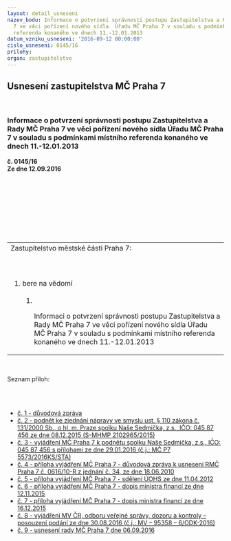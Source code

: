 ```yaml
---
layout: detail_usneseni
nazev_bodu: Informace o potvrzení správnosti postupu Zastupitelstva a Rady MČ Praha
  7 ve věci pořízení nového sídla  Úřadu MČ Praha 7 v souladu s podmínkami místního
  referenda konaného ve dnech 11.-12.01.2013
datum_vzniku_usneseni: '2016-09-12 00:00:00'
cislo_usneseni: 0145/16
prilohy: 
organ: zastupitelstvo
---
```

<div id="ucUsn_pList" class="usn">
	<span><h2>Usnesení zastupitelstva MČ Praha 7 </h2>
<br></span><div class="standBody">
<span><h3>Informace o potvrzení správnosti postupu Zastupitelstva a Rady MČ Praha 7 ve věci pořízení nového sídla  Úřadu MČ Praha 7 v souladu s podmínkami místního referenda konaného ve dnech 11.-12.01.2013</h3></span><div class="center">
		<strong>č. 0145/16</strong><br>
	</div>
<div class="center">
		<strong>Ze dne 12.09.2016</strong><br><br>
	</div>
<p><br></p>
<table class="documentProperties tableView">
<br><tbody>
<br><tr>
<br><td>Zastupitelstvo městské části Praha 7:</td>
</tr>
<br><tr>
<br><td>
<br><ol class="urzList_view">
<br><li class="urzClass1">bere na vědomí <br><ol class="urzOlClass">
<br><li class="urzClass2">
<br><p>Informaci o potvrzení správnosti postupu Zastupitelstva a Rady MČ Praha 7 ve věci pořízení nového sídla Úřadu MČ Praha 7 v souladu s podmínkami místního referenda konaného ve dnech 11.-12.01.2013</p>
</li>
</ol>
</li>
</ol>
</td>
</tr>
</tbody>
</table>
<br><p>Seznam příloh:</p>
<br><ul>
<br><li>
<a href="/zdroj.aspx?typ=4&amp;Id=76463&amp;sh=-527969227" target="_blank" title="Odkaz na soubor - 31,5 kB - nové okno">č. 1 - důvodová zpráva </a><br>
</li>
<li>
<a href="/zdroj.aspx?typ=4&amp;Id=76464&amp;sh=-528001003" target="_blank" title="Odkaz na soubor - 850 kB - nové okno">č. 2 - podnět ke zjednání nápravy ve smyslu ust. § 110 zákona č. 131/2000 Sb., o hl. m. Praze spolku Naše Sedmička, z.s., IČO: 045 87 456 ze dne 08.12.2015 (S-MHMP 2102965/2015)</a><br>
</li>
<li>
<a href="/zdroj.aspx?typ=4&amp;Id=76465&amp;sh=-512168075" target="_blank" title="Odkaz na soubor - 6,1 MB - nové okno">č. 3 - vyjádření MČ Praha 7 k podnětu spolku Naše Sedmička, z.s., IČO: 045 87 456 s přílohami ze dne 29.01.2016 (č.j.: MČ P7 5573/2016KS/STA)</a><br>
</li>
<li>
<a href="/zdroj.aspx?typ=4&amp;Id=76466&amp;sh=-512208811" target="_blank" title="Odkaz na soubor - 2,2 MB - nové okno">č. 4 - příloha vyjádření MČ Praha 7 - důvodová zpráva k usnesení RMČ Praha 7 č. 0616/10-R z jednání č. 34, ze dne 18.06.2010</a><br>
</li>
<li>
<a href="/zdroj.aspx?typ=4&amp;Id=76467&amp;sh=-512105291" target="_blank" title="Odkaz na soubor - 2 MB - nové okno">č. 5 - příloha vyjádření MČ Praha 7 - sdělení ÚOHS ze dne 11.04.2012</a><br>
</li>
<li>
<a href="/zdroj.aspx?typ=4&amp;Id=76472&amp;sh=913686901" target="_blank" title="Odkaz na soubor - 648,3 kB - nové okno">č. 6 - příloha vyjádření MČ Praha 7 - dopis ministra financí ze dne 12.11.2015</a><br>
</li>
<li>
<a href="/zdroj.aspx?typ=4&amp;Id=76473&amp;sh=913659349" target="_blank" title="Odkaz na soubor - 363,7 kB - nové okno">č. 7 - příloha vyjádření MČ Praha 7 - dopis ministra financí ze dne 16.12.2015</a><br>
</li>
<li>
<a href="/zdroj.aspx?typ=4&amp;Id=76474&amp;sh=913758645" target="_blank" title="Odkaz na soubor - 4,5 MB - nové okno">č. 8 - vyjádření MV ČR, odboru veřejné správy, dozoru a kontroly – posouzení podání ze dne 30.08.2016 (č.j.: MV – 95358 – 6/ODK-2016)</a><br>
</li>
<li><a href="/zdroj.aspx?typ=4&amp;Id=76475&amp;sh=913730581" target="_blank" title="Odkaz na soubor - 20,2 kB - nové okno">č. 9 - usnesení rady MČ Praha 7 dne 06.09.2016</a></li>
</ul>
</div>
</div>